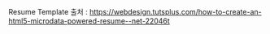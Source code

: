 Resume Template 출처 : https://webdesign.tutsplus.com/how-to-create-an-html5-microdata-powered-resume--net-22046t
